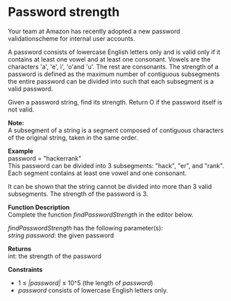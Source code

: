 # Password strength  

Your team at Amazon has recently adopted a new password validationscheme for internal user accounts.  

A password consists of lowercase English letters only and is valid only if it contains at least one vowel and at least one consonant. Vowels are the characters 'a', 'e', i', 'o'and 'u'. The rest are consonants. The strength of a password is defined as the maximum number of contiguous subsegments the entire password can be divided into such that each subsegment is a valid password.  
 
Given a password string, find its strength. Return O if the password itself is not valid.  

**Note:**  
A subsegment of a string is a segment composed of contiguous characters of the original string, taken in the same order.  

**Example**  
password = "hackerrank"  
This password can be divided into 3 subsegments: "hack", "er", and "rank". Each segment contains at least one vowel and one consonant.  

It can be shown that the string cannot be divided into more than 3 valid subsegments. The strength of the password is 3.  

**Function Description**  
Complete the function *findPasswordStrength* in the editor below.  

*findPasswordStrength* has the following parameter(s):  
    *string password*: the given password  

**Returns**  
    int: the strength of the password  

**Constraints**  
- 1 ≤ *|password|* ≤ 10^5 (the length of *password*)  
- *password* consists of lowercase English letters only.  